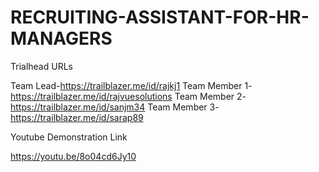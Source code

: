 # RECRUITING-ASSISTANT-FOR-HR-MANAGERS

Trialhead URLs

Team Lead-https://trailblazer.me/id/rajkj1
Team Member 1-https://trailblazer.me/id/rajvuesolutions
Team Member 2-https://trailblazer.me/id/sanjm34
Team Member 3-https://trailblazer.me/id/sarap89

Youtube Demonstration Link

https://youtu.be/8o04cd6Jy10
